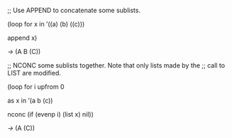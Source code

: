  



;; Use APPEND to concatenate some sublists. 



(loop for x in ’((a) (b) ((c))) 



append x) 



*→* (A B (C)) 







 



 



;; NCONC some sublists together. Note that only lists made by the ;; call to LIST are modified. 



(loop for i upfrom 0 



as x in ’(a b (c)) 



nconc (if (evenp i) (list x) nil)) 



*→* (A (C)) 



